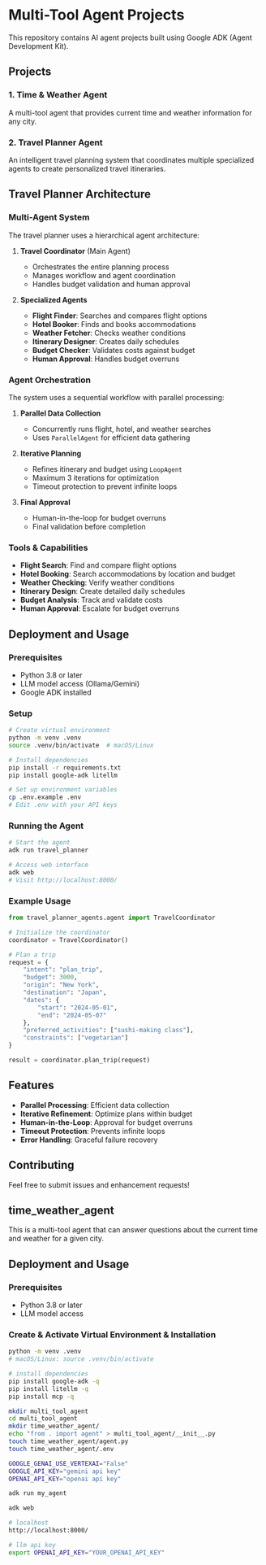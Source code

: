 # Multi-Tool Agent Projects

This repository contains AI agent projects built using Google ADK (Agent Development Kit).

## Projects

### 1. Time & Weather Agent
A multi-tool agent that provides current time and weather information for any city.

### 2. Travel Planner Agent
An intelligent travel planning system that coordinates multiple specialized agents to create personalized travel itineraries.

## Travel Planner Architecture

### Multi-Agent System
The travel planner uses a hierarchical agent architecture:

1. **Travel Coordinator** (Main Agent)
   - Orchestrates the entire planning process
   - Manages workflow and agent coordination
   - Handles budget validation and human approval

2. **Specialized Agents**
   - **Flight Finder**: Searches and compares flight options
   - **Hotel Booker**: Finds and books accommodations
   - **Weather Fetcher**: Checks weather conditions
   - **Itinerary Designer**: Creates daily schedules
   - **Budget Checker**: Validates costs against budget
   - **Human Approval**: Handles budget overruns

### Agent Orchestration
The system uses a sequential workflow with parallel processing:

1. **Parallel Data Collection**
   - Concurrently runs flight, hotel, and weather searches
   - Uses `ParallelAgent` for efficient data gathering

2. **Iterative Planning**
   - Refines itinerary and budget using `LoopAgent`
   - Maximum 3 iterations for optimization
   - Timeout protection to prevent infinite loops

3. **Final Approval**
   - Human-in-the-loop for budget overruns
   - Final validation before completion

### Tools & Capabilities
- **Flight Search**: Find and compare flight options
- **Hotel Booking**: Search accommodations by location and budget
- **Weather Checking**: Verify weather conditions
- **Itinerary Design**: Create detailed daily schedules
- **Budget Analysis**: Track and validate costs
- **Human Approval**: Escalate for budget overruns

## Deployment and Usage

### Prerequisites
- Python 3.8 or later
- LLM model access (Ollama/Gemini)
- Google ADK installed

### Setup
```bash
# Create virtual environment
python -m venv .venv
source .venv/bin/activate  # macOS/Linux

# Install dependencies
pip install -r requirements.txt
pip install google-adk litellm

# Set up environment variables
cp .env.example .env
# Edit .env with your API keys
```

### Running the Agent
```bash
# Start the agent
adk run travel_planner

# Access web interface
adk web
# Visit http://localhost:8000/
```

### Example Usage
```python
from travel_planner_agents.agent import TravelCoordinator

# Initialize the coordinator
coordinator = TravelCoordinator()

# Plan a trip
request = {
    "intent": "plan_trip",
    "budget": 3000,
    "origin": "New York",
    "destination": "Japan",
    "dates": {
        "start": "2024-05-01",
        "end": "2024-05-07"
    },
    "preferred_activities": ["sushi-making class"],
    "constraints": ["vegetarian"]
}

result = coordinator.plan_trip(request)
```

## Features
- **Parallel Processing**: Efficient data collection
- **Iterative Refinement**: Optimize plans within budget
- **Human-in-the-Loop**: Approval for budget overruns
- **Timeout Protection**: Prevents infinite loops
- **Error Handling**: Graceful failure recovery

## Contributing
Feel free to submit issues and enhancement requests!

## time_weather_agent
This is a multi-tool agent that can answer questions about the current time and weather for a given city. 

## Deployment and Usage

### Prerequisites
- Python 3.8 or later
- LLM model access

### Create & Activate Virtual Environment & Installation
```bash
python -m venv .venv
# macOS/Linux: source .venv/bin/activate

# install dependencies
pip install google-adk -q
pip install litellm -q
pip install mcp -q

mkdir multi_tool_agent
cd multi_tool_agent
mkdir time_weather_agent/
echo "from . import agent" > multi_tool_agent/__init__.py
touch time_weather_agent/agent.py
touch time_weather_agent/.env

GOOGLE_GENAI_USE_VERTEXAI="False"
GOOGLE_API_KEY="gemini api key"
OPENAI_API_KEY="openai api key"

adk run my_agent

adk web

# localhost
http://localhost:8000/

# llm api key
export OPENAI_API_KEY="YOUR_OPENAI_API_KEY"
```

